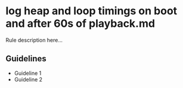# log heap and loop timings on boot and after 60s of playback.md

Rule description here...

## Guidelines

- Guideline 1
- Guideline 2
